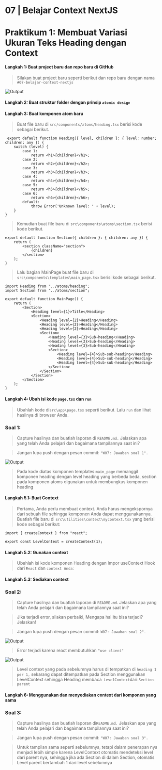 # 07 | Belajar Context NextJS

# Praktikum 1:  Membuat Variasi Ukuran Teks Heading dengan Context

#### Langkah 1: Buat project baru dan repo baru di GitHub
> Silakan buat project baru seperti berikut dan repo baru dengan nama `#07-belajar-context-nextjs`

![Output](docs/image/L1P1.png)

#### Langkah 2:  Buat struktur folder dengan prinsip `atomic design`

#### Langkah 3: Buat komponen atom baru
>Buat file baru di `src/components/atoms/heading.tsx` berisi kode sebagai berikut.

```tsx
 export default function Heading({ level, children }: { level: number; children: any }) {
    switch (level) {
        case 1:
            return <h1>{children}</h1>;
        case 2:
            return <h2>{children}</h2>;
        case 3:
            return <h3>{children}</h3>;
        case 4:
            return <h4>{children}</h4>;
        case 5:
            return <h5>{children}</h5>;
        case 6:
            return <h6>{children}</h6>;
        default:
            throw Error('Unknown level: ' + level);
    }
}
```

> Kemudian buat file baru di `src\components\atoms\section.tsx` berisi kode berikut.

```tsx
export default function Section({ children }: { children: any }) {
    return (
        <section className="section">
            {children}
        </section>
    );
}
```

>Lalu bagian MainPage buat file baru di `src\components\templates\main_page.tsx` berisi kode sebagai berikut.

``` tsx
import Heading from "../atoms/heading";
import Section from "../atoms/section";

export default function MainPage() {
    return (
        <Section>
            <Heading level={1}>Title</Heading>
            <Section>
                <Heading level={2}>Heading</Heading>
                <Heading level={2}>Heading</Heading>
                <Heading level={2}>Heading</Heading>
                <Section>
                    <Heading level={3}>Sub-heading</Heading>
                    <Heading level={3}>Sub-heading</Heading>
                    <Heading level={3}>Sub-heading</Heading>
                    <Section>
                        <Heading level={4}>Sub-sub-heading</Heading>
                        <Heading level={4}>Sub-sub-heading</Heading>
                        <Heading level={4}>Sub-sub-heading</Heading>
                    </Section>
                </Section>
            </Section>
        </Section>
    );
}
```

#### Langkah 4:  Ubah isi kode `page.tsx` dan `run`
> Ubahlah kode di`src\app\page.tsx` seperti berikut. Lalu `run` dan lihat hasilnya di browser Anda.

### Soal 1: 
> Capture hasilnya dan buatlah laporan di `README.md.` Jelaskan apa yang telah Anda pelajari dan bagaimana tampilannya saat ini?

> Jangan lupa push dengan pesan commit: `"W07: Jawaban soal 1".`

![Output](docs/image/P1L4.png)

> Pada kode diatas komponen templates `main_page` memanggil komponen heading dengan level heading yang berbeda beda, section pada komponen atoms digunakan untuk membungkus komponen heading

#### Langkah 5.1: Buat Context

> Pertama, Anda perlu membuat context. Anda harus mengekspornya dari sebuah file sehingga komponen Anda dapat menggunakannya. Buatlah file baru di `src\utilities\context\mycontext.tsx` yang berisi kode sebagai berikut:
``` tsx
import { createContext } from "react";

export const LevelContext = createContext(1);
```

#### Langkah 5.2: Gunakan context

> Ubahlah isi kode komponen Heading dengan Impor useContext Hook dari `React` dan `context Anda`:

#### Langkah 5.3: Sediakan context

### Soal 2: 
> Capture hasilnya dan buatlah laporan di `README.md`. Jelaskan apa yang telah Anda pelajari dan bagaimana tampilannya saat ini?

>Jika terjadi error, silakan perbaiki, Mengapa hal itu bisa terjadi? Jelaskan!

>Jangan lupa push dengan pesan commit: `W07: Jawaban soal 2".`

![Output](docs/image/P1L5.png)

>Error terjadi karena react membutuhkan `"use client"`

![Output](docs/image/P1L5.3.png)

> Level context yang pada sebelumnya harus di tempatkan di `heading 1 per 1,` sekarang dapat ditempatkan pada Section menggunakan LevelContext sehingga Heading membaca` LevelContext`dari `Section parent`

#### Langkah 6: Menggunakan dan menyediakan context dari komponen yang sama

### Soal 3:

>Capture hasilnya dan buatlah laporan di`README.md.` Jelaskan apa yang telah Anda pelajari dan bagaimana tampilannya saat ini?

> Jangan lupa push dengan pesan commit: `"W07: Jawaban soal 3".`

> Untuk tampilan sama seperti sebelumnya, tetapi dalam penerapan nya menjadi lebih simple karena LevelContext otomatis mendeteksi level dari parent nya, sehingga jika ada Section di dalam Section, otomatis Level parent bertambah 1 dari level sebelumnya